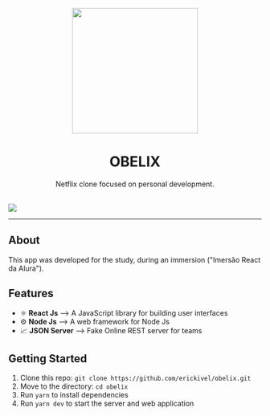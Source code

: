 <p align="center">
  <img src="https://fontmeme.com/permalink/200810/62a460309ecee9c527066225df2e682e.png" width="250" />
</p>

<h1 align="center">
  OBELIX
</h1>
<p align="center">Netflix clone focused on personal development.</p>

</br>
<img src= "./assets/obelix.gif"/>

---

## About
This app was developed for the study, during an immersion ("Imersão React da Alura").

## Features
- ⚛️ **React Js** —> A JavaScript library for building user interfaces<br/>
- ⚙️ **Node Js** —> A web framework for Node Js<br/>
- 📈 **JSON Server** —> Fake Online REST server for teams<br/>

## Getting Started
 
1. Clone this repo: `git clone https://github.com/erickivel/obelix.git`
2. Move to the directory: `cd obelix`
3. Run `yarn` to install dependencies
4. Run `yarn dev` to start the server and web application
